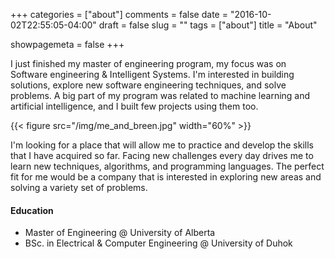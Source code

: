 +++
categories = ["about"]
comments = false
date = "2016-10-02T22:55:05-04:00"
draft = false
slug = ""
tags = ["about"]
title = "About"

showpagemeta = false
+++

I just finished my master of engineering program, my focus was on Software engineering & Intelligent Systems. I'm interested in building solutions, explore new software engineering techniques, and solve problems. A big part of my program was related to machine learning and artificial intelligence, and I built few projects using them too.

{{< figure src="/img/me_and_breen.jpg" width="60%" >}}



<!-- ![This is me][1] -->

I'm looking for a place that will allow me to practice and develop the skills that I have acquired so far. Facing new challenges every day drives me to learn new techniques, algorithms, and programming languages. The perfect fit for me would be a company that is interested in exploring new areas and solving a variety set of problems.

#### Education

* Master of Engineering @ University of Alberta
* BSc. in Electrical & Computer Engineering @ University of Duhok

<!-- [1]: /img/ammar-headshot.jpg -->
